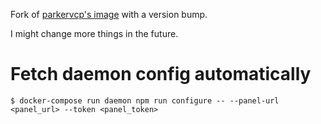 Fork of [parkervcp's image](https://github.com/parkervcp/pterodactyl-daemon-Dockerfile) with a version bump.

I might change more things in the future.

# Fetch daemon config automatically
```
$ docker-compose run daemon npm run configure -- --panel-url <panel_url> --token <panel_token>
```